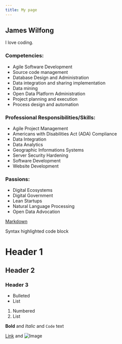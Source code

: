 ```yaml
---
title: My page
---
```

## James Wilfong

I love coding.

### Competencies:
- Agile Software Development 
- Source code management
- Database Design and Administration
- Data integration and sharing implementation
- Data mining
- Open Data Platform Administration
- Project planning and execution
- Process design and automation
### Professional Responsibilities/Skills:
- Agile Project Management
- Americans with Disabilities Act (ADA) Compliance
- Data Integration
- Data Analytics
- Geographic Informations Systems
- Server Security Hardening
- Software Development
- Website Development
### Passions:
- Digital Ecosystems
- Digital Government
- Lean Startups
- Natural Language Processing
- Open Data  Advocation

[Markdown](https://github.com/adam-p/markdown-here/wiki/Markdown-Cheatsheet)

Syntax highlighted code block

# Header 1
## Header 2
### Header 3

- Bulleted
- List

1. Numbered
2. List

**Bold** and _Italic_ and `Code` text

[Link](url) and ![Image](src)
```


